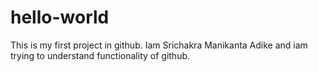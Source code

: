 # hello-world
This is my first project in github.
Iam Srichakra Manikanta Adike and iam trying to understand functionality of github.
